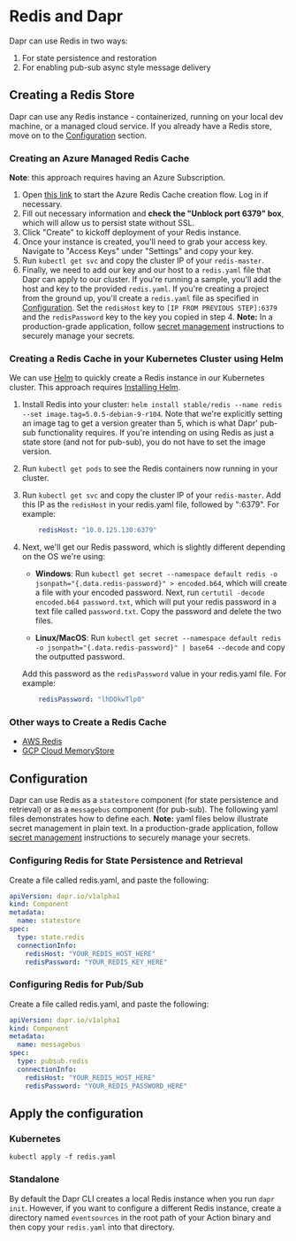 # Redis and Dapr

Dapr can use Redis in two ways:

1. For state persistence and restoration
2. For enabling pub-sub async style message delivery

## Creating a Redis Store

Dapr can use any Redis instance - containerized, running on your local dev machine, or a managed cloud service. If you already have a Redis store, move on to the [Configuration](#configuration) section.

### Creating an Azure Managed Redis Cache

**Note**: this approach requires having an Azure Subscription.

1. Open [this link](https://ms.portal.azure.com/#create/Microsoft.Cache) to start the Azure Redis Cache creation flow. Log in if necessary.
2. Fill out necessary information and **check the "Unblock port 6379" box**, which will allow us to persist state without SSL.
3. Click "Create" to kickoff deployment of your Redis instance.
4. Once your instance is created, you'll need to grab your access key. Navigate to "Access Keys" under "Settings" and copy your key.
5. Run `kubectl get svc` and copy the cluster IP of your `redis-master`.
6. Finally, we need to add our key and our host to a `redis.yaml` file that Dapr can apply to our cluster. If you're running a sample, you'll add the host and key to the provided `redis.yaml`. If you're creating a project from the ground up, you'll create a `redis.yaml` file as specified in [Configuration](#configuration). Set the `redisHost` key to `[IP FROM PREVIOUS STEP]:6379` and the `redisPassword` key to the key you copied in step 4. **Note:** In a production-grade application, follow [secret management](https://github.com/dapr/docs/blob/master/concepts/components/secrets.md) instructions to securely manage your secrets.

### Creating a Redis Cache in your Kubernetes Cluster using Helm

We can use [Helm](https://helm.sh/) to quickly create a Redis instance in our Kubernetes cluster. This approach requires [Installing Helm](https://github.com/helm/helm#install).

1. Install Redis into your cluster: `helm install stable/redis --name redis --set image.tag=5.0.5-debian-9-r104`. Note that we're explicitly setting an image tag to get a version greater than 5, which is what Dapr' pub-sub functionality requires. If you're intending on using Redis as just a state store (and not for pub-sub), you do not have to set the image version.
2. Run `kubectl get pods` to see the Redis containers now running in your cluster.
3. Run `kubectl get svc` and copy the cluster IP of your `redis-master`. Add this IP as the `redisHost` in your redis.yaml file, followed by ":6379". For example:
    ```yaml
        redisHost: "10.0.125.130:6379"
    ```
4. Next, we'll get our Redis password, which is slightly different depending on the OS we're using:
    - **Windows**: Run `kubectl get secret --namespace default redis -o jsonpath="{.data.redis-password}" > encoded.b64`, which will create a file with your encoded password. Next, run `certutil -decode encoded.b64 password.txt`, which will put your redis password in a text file called `password.txt`. Copy the password and delete the two files.

    - **Linux/MacOS**: Run `kubectl get secret --namespace default redis -o jsonpath="{.data.redis-password}" | base64 --decode` and copy the outputted password.

    Add this password as the `redisPassword` value in your redis.yaml file. For example:
    ```yaml
        redisPassword: "lhDOkwTlp0"
    ```

### Other ways to Create a Redis Cache

- [AWS Redis](https://aws.amazon.com/redis/)
- [GCP Cloud MemoryStore](https://cloud.google.com/memorystore/)

## Configuration

Dapr can use Redis as a `statestore` component (for state persistence and retrieval) or as a `messagebus` component (for pub-sub). The following yaml files demonstrates how to define each. **Note:** yaml files below illustrate secret management in plain text. In a production-grade application, follow [secret management](https://github.com/dapr/docs/blob/master/concepts/components/secrets.md) instructions to securely manage your secrets.

### Configuring Redis for State Persistence and Retrieval

Create a file called redis.yaml, and paste the following:

```yaml
apiVersion: dapr.io/v1alpha1
kind: Component
metadata:
  name: statestore
spec:
  type: state.redis
  connectionInfo:
    redisHost: "YOUR_REDIS_HOST_HERE"
    redisPassword: "YOUR_REDIS_KEY_HERE"
```

### Configuring Redis for Pub/Sub

Create a file called redis.yaml, and paste the following:

```yaml
apiVersion: dapr.io/v1alpha1
kind: Component
metadata:
  name: messagebus
spec:
  type: pubsub.redis
  connectionInfo:
    redisHost: "YOUR_REDIS_HOST_HERE"
    redisPassword: "YOUR_REDIS_PASSWORD_HERE"
```

## Apply the configuration

### Kubernetes

```
kubectl apply -f redis.yaml
```

### Standalone

By default the Dapr CLI creates a local Redis instance when you run `dapr init`. However, if you want to configure a different Redis instance, create a directory named `eventsources` in the root path of your Action binary and then copy your `redis.yaml` into that directory.
